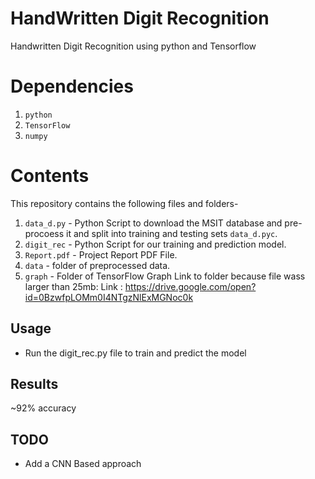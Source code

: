 # HandWritten Digit Recognition
Handwritten Digit Recognition using python and Tensorflow


# Dependencies
1. `python`
2. `TensorFlow`
3. `numpy`

# Contents
This repository contains the following files and folders-

1. `data_d.py` - Python Script to download the MSIT database and pre-procoess it and split into training and testing sets  `data_d.pyc`.
2. `digit_rec` - Python Script for our training and prediction model.
3. `Report.pdf` - Project Report PDF File.
4. `data` - folder of preprocessed data.
5. `graph` - Folder of TensorFlow Graph Link to folder because file wass larger than 25mb:
 Link : https://drive.google.com/open?id=0BzwfpLOMm0I4NTgzNlExMGNoc0k

## Usage 


* Run the digit_rec.py file to train and predict the model

## Results

~92% accuracy

## TODO
* Add a CNN Based approach

